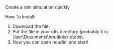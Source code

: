 Create a rain simulation quickly

How To Install:
1) Download the file.
2) Put the file in your otls directory (probably it is: User\Documents\houdinixx.x\otls).
3) Now you can open houdini and start!
